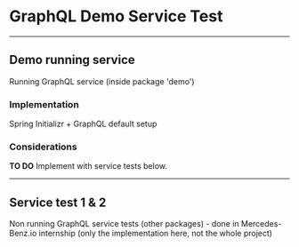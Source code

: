 # GraphQL Demo Service Test

** **

## Demo running service

Running GraphQL service (inside package 'demo')

### Implementation

Spring Initializr + GraphQL default setup

### Considerations

**TO DO** Implement with service tests below.

** **

## Service test 1 & 2

Non running GraphQL service tests (other packages) - done in Mercedes-Benz.io internship (only the implementation here, not the whole project)


